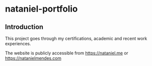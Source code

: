 # nataniel-portfolio

## Introduction

This project goes through my certifications, academic and recent work experiences.

The website is publicly accessible from https://nataniel.me or https://natanielmendes.com
